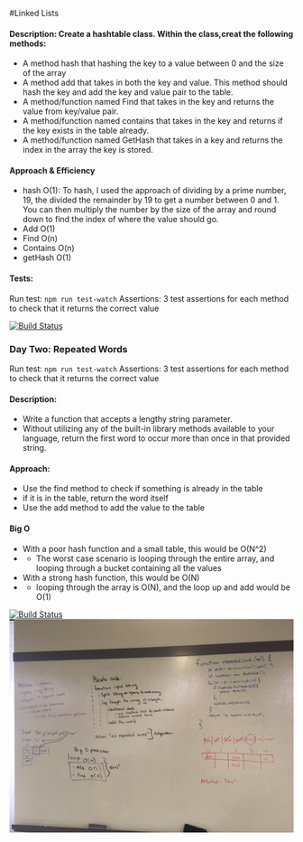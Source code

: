 #Linked Lists
#### Description: Create a hashtable class. Within the class,creat the following methods:
* A method hash that hashing the key to a value between 0 and the size of the array
* A method add that takes in both the key and value. This method should hash the key and add the key and value pair to the table.
* A method/function named Find that takes in the key and returns the value from key/value pair.
* A method/function named contains that takes in the key and returns if the key exists in the table already.
* A method/function named GetHash that takes in a key and returns the index in the array the key is stored.


#### Approach & Efficiency
* hash O(1): To hash, I used the approach of dividing by a prime number, 19, the divided the remainder by 19 to get a number between 0 and 1. You can then multiply the number by the size of the array and round down to find the index of where the value should go. 
* Add O(1) 
* Find O(n)
* Contains O(n)
* getHash O(1)



#### Tests:
Run test: `npm run test-watch`
Assertions: 3 test assertions for each method to check that it returns the correct value

[![Build Status](https://www.travis-ci.com/hingham/data-structures-and-algorithms.svg?branch=master)](https://www.travis-ci.com/hingham/data-structures-and-algorithms)


### Day Two: Repeated Words 

Run test: `npm run test-watch`
Assertions: 3 test assertions for each method to check that it returns the correct value

#### Description: 
* Write a function that accepts a lengthy string parameter.
* Without utilizing any of the built-in library methods available to your language, return the first word to occur more than once in that provided string.

#### Approach: 
* Use the find method to check if something is already in the table
* if it is in the table, return the word itself
* Use the add method to add the value to the table

#### Big O
* With a poor hash function and a small table, this would be O(N^2)
* * The worst case scenario is looping through the entire array, and looping through a bucket containing all the values
* With a strong hash function, this would be O(N)
* * looping through the array is O(N), and the loop up and add would be O(1)

[![Build Status](https://www.travis-ci.com/hingham/data-structures-and-algorithms.svg?branch=master)](https://www.travis-ci.com/hingham/data-structures-and-algorithms)
![image](./assets/repeated-words.JPG)







